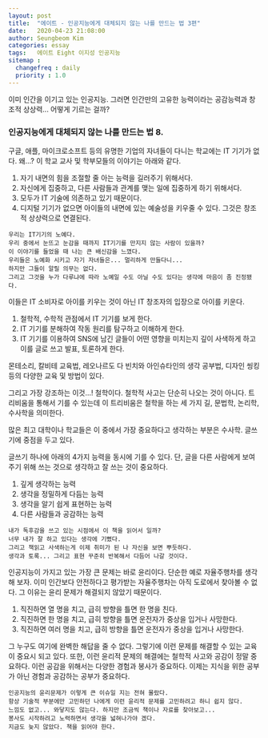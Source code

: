 ```yaml
---
layout: post
title:  "에이트 - 인공지능에게 대체되지 않는 나를 만드는 법 3편"
date:   2020-04-23 21:08:00
author: Seungbeom Kim
categories: essay
tags:	에이트 Eight 이지성 인공지능
sitemap :
  changefreq : daily
  priority : 1.0
---
```


이미 인간을 이기고 있는 인공지능. 그러면 인간만의 고유한 능력이라는 공감능력과 창조적 상상력... 어떻게 기르는 걸까?

### 인공지능에게 대체되지 않는 나를 만드는 법 8.

구글, 애플, 마이크로소프트 등의 유명한 기업의 자녀들이 다니는 학교에는 IT 기기가 없다. 왜...? 이 학교 교사 및 학부모들의 이야기는 아래와 같다.

1. 자기 내면의 힘을 조절할 줄 아는 능력을 길러주기 위해서다.
2. 자신에게 집중하고, 다른 사람들과 관계를 맺는 일에 집중하게 하기 위해서다.
3. 모두가 IT 기술에 의존하고 있기 때문이다.
4. 디지털 기기가 없으면 아이들의 내면에 있는 예술성을 키우줄 수 있다. 그것은 창조적 상상력으로 연결된다.

```
우리는 IT기기의 노예다.
우리 중에서 눈뜨고 눈감을 때까지 IT기기를 만지지 않는 사람이 있을까?
이 이야기를 들었을 때 나는 큰 배신감을 느꼈다.
우리들은 노예화 시키고 자기 자녀들은... 멀리하게 만들다니...
하지만 그들이 알릴 의무는 없다.
그리고 그것을 누가 다루냐에 따라 노예일 수도 아닐 수도 있다는 생각에 마음이 좀 진정됐다.
```

이들은 IT 소비자로 아이를 키우는 것이 아닌 IT 창조자의 입장으로 아이를 키운다.

1. 철학적, 수학적 관점에서 IT 기기를 보게 한다.
2. IT 기기를 분해하여 작동 원리를 탐구하고 이해하게 한다.
3. IT 기기를 이용하여 SNS에 남긴 글들이 어떤 영향을 미치는지 깊이 사색하게 하고 이를 글로 쓰고 발표, 토론하게 한다.

몬테소리, 칼비테 교육법, 레오나르도 다 빈치와 아인슈타인의 생각 공부법, 디자인 씽킹 등의 다양한 교육 및 방법이 있다.

그리고 가장 강조하는 이것...! 철학이다.
철학적 사고는 단순히 나오는 것이 아니다. 트리비움을 통해서 기를 수 있는데 이 트리비움은 철학을 하는 세 가지 길, 문법학, 논리학, 수사학을 의미한다.

많은 최고 대학이나 학교들은 이 중에서 가장 중요하다고 생각하는 부분은 수사학. 글쓰기에 중점을 두고 있다.

글쓰기 하나에 아래의 4가지 능력을 동시에 기를 수 있다. 단, 글을 다른 사람에게 보여주기 위해 쓰는 것으로 생각하고 잘 쓰는 것이 중요하다.

1. 깊게 생각하는 능력
2. 생각을 정밀하게 다듬는 능력
3. 생각을 알기 쉽게 표현하는 능력
4. 다른 사람들과 공감하는 능력

```
내가 독후감을 쓰고 있는 시점에서 이 책을 읽어서 일까?
너무 내가 잘 하고 있다는 생각에 기뻤다.
그리고 책읽고 사색하는게 이제 취미가 된 나 자신을 보면 뿌듯하다.
생각과 토록... 그리고 표현 꾸준히 반복해서 다듬어 나갈 것이다.
```

인공지능이 가지고 있는 가장 큰 문제는 바로 윤리이다. 단순한 예로 자율주행차를 생각해 보자. 이미 인간보다 안전하다고 평가받는 자율주행차는 아직 도로에서 찾아볼 수 없다. 그 이유는 윤리 문제가 해결되지 않았기 때문이다.

1. 직진하면 열 명을 치고, 급히 방향을 틀면 한 명을 친다.
2. 직진하면 한 명을 치고, 급히 방향을 틀면 운전자가 중상을 입거나 사망한다.
3. 직진하면 여러 명을 치고, 급히 방향을 틀면 운전자가 중상을 입거나 사망한다.

그 누구도 여기에 완벽한 해답을 줄 수 없다. 그렇기에 이런 문제를 해결할 수 있는 교육이 중요시 되고 있다. 또한, 이런 윤리적 문제의 해결에는 철학적 사고와 공감이 정말 중요하다. 이런 공감을 위해서는 다양한 경험과 봉사가 중요하다. 이제는 지식을 위한 공부가 아닌 경험과 공감하는 공부가 중요하다.

```
인공지능의 윤리문제가 이렇게 큰 이슈일 지는 전혀 몰랐다.
항상 기술적 부분에만 고민하던 나에게 이런 윤리적 문제를 고민하려고 하니 쉽지 않다.
느낌도 없고... 와닿지도 않는다. 하지만 조금씩 책이나 자료를 찾아보고...
봉사도 시작하려고 노력하면서 생각을 넓혀나가야 겠다.
지금도 늦지 않았다. 책을 읽어야 한다.
```
